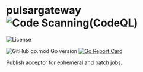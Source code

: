 # pulsargateway ![Code Scanning(CodeQL)](https://github.com/transnano/pulsargateway/workflows/Code%20Scanning(CodeQL)/badge.svg)

![License](https://img.shields.io/github/license/transnano/pulsargateway?style=flat)

![GitHub go.mod Go version](https://img.shields.io/github/go-mod/go-version/transnano/pulsargateway)
[![Go Report Card](https://goreportcard.com/badge/github.com/transnano/pulsargateway)](https://goreportcard.com/report/github.com/transnano/pulsargateway)

Publish acceptor for ephemeral and batch jobs.
